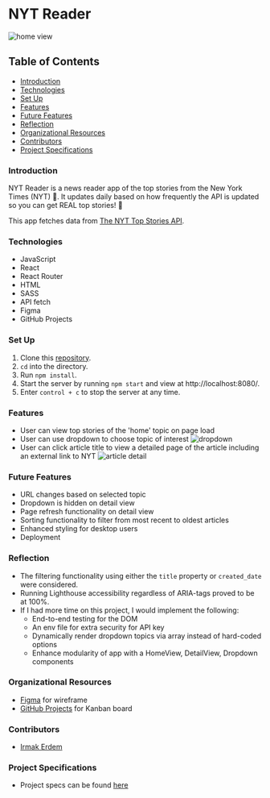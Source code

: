 # NYT Reader
![home view](https://user-images.githubusercontent.com/90080658/191868217-1e557512-ffb1-4812-b65d-04bd8ac0ee62.png)

## Table of Contents
- [Introduction](#introduction)
- [Technologies](#technologies)
- [Set Up](#set-up)
- [Features](#features)
- [Future Features](#future-features)
- [Reflection](#reflection)
- [Organizational Resources](#organizational-resources)
- [Contributors](#contributors)
- [Project Specifications](#project-specifications)

### Introduction
NYT Reader is a news reader app of the top stories from the New York Times (NYT) 📰. It updates daily based on how frequently the API is updated so you can get REAL top stories! 🎩

This app fetches data from [The NYT Top Stories API](https://developer.nytimes.com/docs/top-stories-product/1/overview).

### Technologies
- JavaScript
- React
- React Router
- HTML
- SASS
- API fetch
- Figma
- GitHub Projects

### Set Up
1. Clone this [repository](https://github.com/irmakerdem/nyt_reader).
2. `cd` into the directory.
3. Run `npm install`.
4. Start the server by running `npm start` and view at http://localhost:8080/.
5. Enter `control + c` to stop the server at any time.

### Features
- User can view top stories of the 'home' topic on page load
- User can use dropdown to choose topic of interest
![dropdown](https://user-images.githubusercontent.com/90080658/191868077-cecadf1e-770a-493e-b1e4-13df6ad70681.png)
- User can click article title to view a detailed page of the article including an external link to NYT
![article detail](https://user-images.githubusercontent.com/90080658/191868147-6670ec96-ac21-41ce-aedf-8fffa1b08704.png)

### Future Features
- URL changes based on selected topic
- Dropdown is hidden on detail view
- Page refresh functionality on detail view
- Sorting functionality to filter from most recent to oldest articles
- Enhanced styling for desktop users
- Deployment

### Reflection
- The filtering functionality using either the `title` property or `created_date` were considered.
- Running Lighthouse accessibility regardless of ARIA-tags proved to be at 100%.
- If I had more time on this project, I would implement the following:
  - End-to-end testing for the DOM
  - An env file for extra security for API key
  - Dynamically render dropdown topics via array instead of hard-coded options
  - Enhance modularity of app with a HomeView, DetailView, Dropdown components

### Organizational Resources
- [Figma](https://www.figma.com/file/uGW24Re7pa9mSMlTnkpDGR/Breaking-Bad?node-id=0%3A1) for wireframe
- [GitHub Projects](https://github.com/users/irmakerdem/projects/3/views/1?layout=board) for Kanban board

### Contributors
- [Irmak Erdem](https://www.linkedin.com/in/irmakerdem/)

### Project Specifications
- Project specs can be found [here](https://mod4.turing.edu/projects/take_home/take_home_fe)
